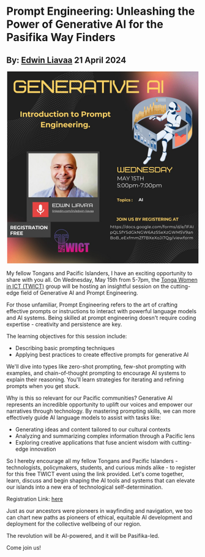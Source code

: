 # Prompt Engineering: Unleashing the Power of Generative AI for the Pasifika Way Finders
## By: [Edwin Liavaa](https://github.com/EdwinLiavaa) 21 April 2024

<p align="center">
 <img width="500" src="https://github.com/EdwinLiavaa/liavaa.space/blob/main/blog/20240421/pic.png">
</p>

My fellow Tongans and Pacific Islanders, I have an exciting opportunity to share with you all. On Wednesday, May 15th from 5-7pm, the [Tonga Women in ICT (TWICT)](https://www.facebook.com/profile.php?id=100083222176057) group will be hosting an insightful session on the cutting-edge field of Generative AI and Prompt Engineering.

For those unfamiliar, Prompt Engineering refers to the art of crafting effective prompts or instructions to interact with powerful language models and AI systems. Being skilled at prompt engineering doesn't require coding expertise - creativity and persistence are key.

The learning objectives for this session include:

- Describing basic prompting techniques
- Applying best practices to create effective prompts for generative AI

We'll dive into types like zero-shot prompting, few-shot prompting with examples, and chain-of-thought prompting to encourage AI systems to explain their reasoning. You'll learn strategies for iterating and refining prompts when you get stuck.

Why is this so relevant for our Pacific communities? Generative AI represents an incredible opportunity to uplift our voices and empower our narratives through technology. By mastering prompting skills, we can more effectively guide AI language models to assist with tasks like:

- Generating ideas and content tailored to our cultural contexts
- Analyzing and summarizing complex information through a Pacific lens
- Exploring creative applications that fuse ancient wisdom with cutting-edge innovation  

So I hereby encourage all my fellow Tongans and Pacific Islanders - technologists, policymakers, students, and curious minds alike - to register for this free TWICT event using the link provided. Let's come together, learn, discuss and begin shaping the AI tools and systems that can elevate our islands into a new era of technological self-determination.

Registration Link: [here](https://docs.google.com/forms/d/e/1FAIpQLSfYSdGkNGW6Az5SeXzGWM5V9anBoB_eExfmmZf7BXeXoJi7Qg/viewform)

Just as our ancestors were pioneers in wayfinding and navigation, we too can chart new paths as pioneers of ethical, equitable AI development and deployment for the collective wellbeing of our region.  

The revolution will be AI-powered, and it will be Pasifika-led. 

Come join us!